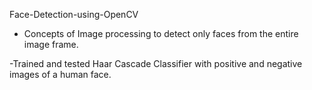 Face-Detection-using-OpenCV

- Concepts of Image processing to detect only faces from the entire
image frame.

-Trained and tested Haar Cascade Classifier with positive and
negative images of a human face.
